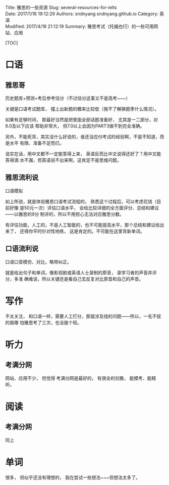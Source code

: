 Title: 雅思的一些资源
Slug: several-resources-for-ielts  
Date: 2017/1/16 19:12:29
Authors: sndnyang sndnyang.github.io
Category: 英语    
Modified: 2017/4/16 21:12:19
Summary: 雅思考试（托福也行）的一些可用网站、应用   

[TOC]

# 口语

## 雅思哥

历史题库+预测+考后参考估分（不过估分这事又不是高考~~~）

关键是口语考试题库， 撞上出新题的概率比较低（我不了解换题季什么情况）。

如果有足够时间， 那最好当然是把里面全部话题准备好， 尤其是一二部分，对6.0及以下应该
帮助非常大， 但7.0以上会因为PART3做不到完全准确。

另外，不能死背，其实没什么好说的，谁还没应付考试的经验啊，不是不知道，而是水平
有限、准备不足而已。

说实在话，用中文都不一定能答得上来， 英语反而比中文说得还好了？用中文能答得滴
水不漏，但英语说不出来啊，这肯定不是思维问题。

## 雅思流利说

口语模拟

如上所说，就是体验雅思口语考试流程的， 熟悉这个过程后，可以考虑花钱（目前好像
是50元一次）评估口语水平， 会给比较详细的全方面评分、总结和建议——以雅思的9分
制评的，所以不用担心无法对应雅思分数。

有评估功能，人工的，不是人工智能的，也不可能提高水平，那个总结和建议给出来了，
还得你平时针对性地练， 这是肯定的。不可能在这里背新单词。

## 口语流利说

口语口音模仿、对比，略带纠正。

就是给出句子和单词，像影视剧或英语人士录制的原音， 录学习者的声音并评分，多准
确难说，所以关键还是看自己去反复对比原音和自己的声音。

# 写作

不太关注， 和口语一样，需要人工打分，那就涉及钱的问题——所以，一毛不拔的我哪
怕雅思考了三次，也没报个班。

# 听力

## 考满分网

网站、应用不少， 但觉得 考满分网是最好的， 有很全的剑雅， 能模考、能精听。

# 阅读

## 考满分网

同上

# 单词

很多， 但似乎还没有理想的， 我在尝试一些想法~~~但想法太多了。

